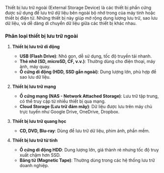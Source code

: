 Thiết bị lưu trữ ngoài (External Storage Device) là các thiết bị phần cứng được sử dụng để lưu trữ dữ liệu bên ngoài bộ nhớ trong của máy tính hoặc thiết bị điện tử. Những thiết bị này giúp mở rộng dung lượng lưu trữ, sao lưu dữ liệu, và dễ dàng di chuyển dữ liệu giữa các thiết bị khác nhau.

### **Phân loại thiết bị lưu trữ ngoài**

1. **Thiết bị lưu trữ di động**
    
    - **USB (Flash Drive)**: Nhỏ gọn, dễ sử dụng, tốc độ truyền tải nhanh.
    - **Thẻ nhớ (SD, microSD, CF, v.v.)**: Thường dùng cho điện thoại, máy ảnh, máy quay.
    - **Ổ cứng di động (HDD, SSD gắn ngoài)**: Dung lượng lớn, phù hợp để sao lưu dữ liệu.
2. **Thiết bị lưu trữ mạng**
    
    - **Ổ cứng mạng (NAS - Network Attached Storage)**: Lưu trữ tập trung, có thể truy cập từ nhiều thiết bị qua mạng.
    - **Cloud Storage (Lưu trữ đám mây)**: Dữ liệu được lưu trên máy chủ trực tuyến như Google Drive, OneDrive, Dropbox.
3. **Thiết bị lưu trữ quang học**
    
    - **CD, DVD, Blu-ray**: Dùng để lưu trữ dữ liệu, phim ảnh, phần mềm.
4. **Thiết bị lưu trữ từ tính**
    
    - **Ổ cứng di động HDD**: Dung lượng lớn, giá thành rẻ nhưng tốc độ truy xuất chậm hơn SSD.
    - **Băng từ (Magnetic Tape)**: Thường dùng trong các hệ thống lưu trữ doanh nghiệp.